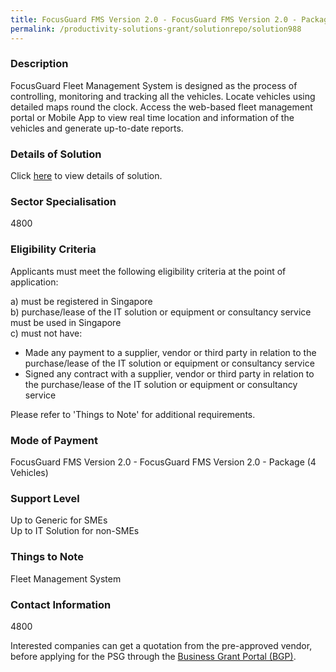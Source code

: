 ```yaml
---
title: FocusGuard FMS Version 2.0 - FocusGuard FMS Version 2.0 - Package (4 Vehicles)
permalink: /productivity-solutions-grant/solutionrepo/solution988
---
```


### Description

FocusGuard Fleet Management System is designed as the process of controlling, monitoring and tracking all the vehicles. Locate vehicles using detailed maps round the clock. Access the web-based fleet management portal or Mobile App to view real time location and information of the vehicles and generate up-to-date reports.

### Details of Solution

Click <a href='FocusGuard Pte Ltd' target='_blank' rel='noopener'>here</a> to view details of solution.

### Sector Specialisation

 4800 

### Eligibility Criteria

Applicants must meet the following eligibility criteria at the point of application:

a) must be registered in Singapore <br>
b) purchase/lease of the IT solution or equipment or consultancy service must be used in Singapore <br>
c) must not have:
- Made any payment to a supplier, vendor or third party in relation to the purchase/lease of the IT solution or equipment or consultancy service
- Signed any contract with a supplier, vendor or third party in relation to the purchase/lease of the IT solution or equipment or consultancy service

Please refer to 'Things to Note' for additional requirements.

### Mode of Payment
FocusGuard FMS Version 2.0 - FocusGuard FMS Version 2.0 - Package (4 Vehicles)

### Support Level
Up to Generic for SMEs <br>
Up to IT Solution for non-SMEs

### Things to Note
Fleet Management System

### Contact Information
4800

Interested companies can get a quotation from the pre-approved vendor, before applying for the PSG through the <a target='_blank' rel='noopener' href='https://www.businessgrants.gov.sg/'>Business Grant Portal (BGP)</a>.
